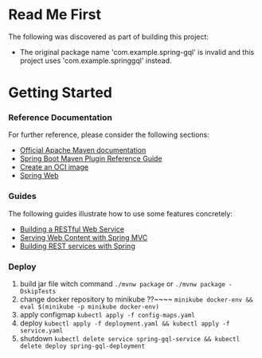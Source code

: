 # Read Me First
The following was discovered as part of building this project:

* The original package name 'com.example.spring-gql' is invalid and this project uses 'com.example.springgql' instead.

# Getting Started

### Reference Documentation
For further reference, please consider the following sections:

* [Official Apache Maven documentation](https://maven.apache.org/guides/index.html)
* [Spring Boot Maven Plugin Reference Guide](https://docs.spring.io/spring-boot/docs/2.7.2/maven-plugin/reference/html/)
* [Create an OCI image](https://docs.spring.io/spring-boot/docs/2.7.2/maven-plugin/reference/html/#build-image)
* [Spring Web](https://docs.spring.io/spring-boot/docs/2.7.2/reference/htmlsingle/#web)

### Guides
The following guides illustrate how to use some features concretely:

* [Building a RESTful Web Service](https://spring.io/guides/gs/rest-service/)
* [Serving Web Content with Spring MVC](https://spring.io/guides/gs/serving-web-content/)
* [Building REST services with Spring](https://spring.io/guides/tutorials/rest/)

### Deploy
1. build jar file witch command ```./mvnw package``` or ```./mvnw package -DskipTests```
2. change docker repository to minikube ??~~~~
   ```minikube docker-env && eval $(minikube -p minikube docker-env)```
3. apply configmap
   ```kubectl apply -f config-maps.yaml```
4. deploy
   ```kubectl apply -f deployment.yaml && kubectl apply -f service.yaml```
5. shutdown
   ```kubectl delete service spring-gql-service && kubectl delete deploy spring-gql-deployment```
